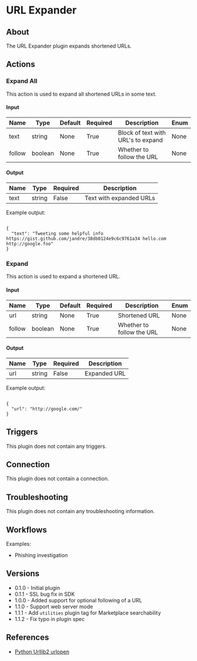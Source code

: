 
# URL Expander

## About

The URL Expander plugin expands shortened URLs.

## Actions

### Expand All

This action is used to expand all shortened URLs in some text.

#### Input

|Name|Type|Default|Required|Description|Enum|
|----|----|-------|--------|-----------|----|
|text|string|None|True|Block of text with URL's to expand|None|
|follow|boolean|None|True|Whether to follow the URL|None|

#### Output

|Name|Type|Required|Description|
|----|----|--------|-----------|
|text|string|False|Text with expanded URLs|

Example output:

```

{
  "text": "Tweeting some helpful info https://gist.github.com/jandre/38db0124e9c6c9761a34 hello.com http://google.foo"
}

```

### Expand

This action is used to expand a shortened URL.

#### Input

|Name|Type|Default|Required|Description|Enum|
|----|----|-------|--------|-----------|----|
|url|string|None|True|Shortened URL|None|
|follow|boolean|None|True|Whether to follow the URL|None|

#### Output

|Name|Type|Required|Description|
|----|----|--------|-----------|
|url|string|False|Expanded URL|

Example output:

```

{
  "url": "http://google.com/"
}

```

## Triggers

This plugin does not contain any triggers.

## Connection

This plugin does not contain a connection.

## Troubleshooting

This plugin does not contain any troubleshooting information.

## Workflows

Examples:

* Phishing investigation

## Versions

* 0.1.0 - Initial plugin
* 0.1.1 - SSL bug fix in SDK
* 1.0.0 - Added support for optional following of a URL
* 1.1.0 - Support web server mode
* 1.1.1 - Add `utilities` plugin tag for Marketplace searchability
* 1.1.2 - Fix typo in plugin spec

## References

* [Python Urllib2 urlopen](https://docs.python.org/2/library/urllib2.html#urllib2.urlopen)
